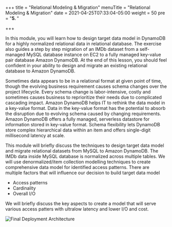 +++
title = "Relational Modeling & Migration"
menuTitle = "Relational Modeling & Migration"
date = 2021-04-25T07:33:04-05:00
weight = 50
pre = "<b>5. </b>"

+++

In this module, you will learn how to design target data model in DynamoDB for a highly normalized relational data in relational database.
The exercise also guides a step by step migration of an IMDb dataset from a self-managed MySQL database instance on EC2 to a fully managed key-value pair database Amazon DynamoDB.
At the end of this lesson, you should feel confident in your ability to design and migrate an existing relational database to Amazon DynamoDB.

Sometimes data appears to be in a relational format at given point of time, though the evolving business requirement causes schema changes over the project lifecycle.
Every schema change is labor-intensive, costly and sometimes causes business to reprioritize their needs due to complicated cascading impact.
Amazon DynamoDB helps IT to rethink the data model in a key-value format. Data in the key-value format has the potential to absorb the disruption due to evolving schema caused by changing requirements.
Amazon DynamoDB offers a fully managed, serverless datastore for information stored in key-value format.
Schema flexibility lets DynamoDB store complex hierarchical data within an item and offers single-digit millisecond latency at scale.

This module will briefly discuss the techniques to design target data model and migrate relational datasets from MySQL to Amazon DynamoDB. The IMDb data inside MySQL database is normalized across multiple tables.
We will use denormalized/item collection modelling techniques to create comprehensive data model for identified access patterns.
There are multiple factors that will influence our decision to build target data model
  - Access patterns
  - Cardinality
  - Overall I/O

We will briefly discuss the key aspects to create a model that will serve various access patters with ultralow latency and lower I/O and cost.

![Final Deployment Architecture](/images/denormalization.png)
